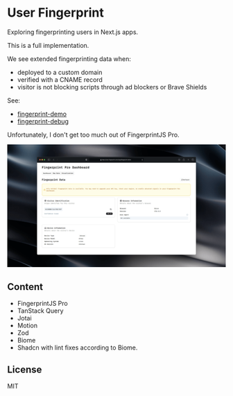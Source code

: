 # User Fingerprint

Exploring fingerprinting users in Next.js apps.

This is a full implementation. 

We see extended fingerprinting data when:
- deployed to a custom domain
- verified with a CNAME record
- visitor is not blocking scripts through ad blockers or Brave Shields

See: 

- [fingerprint-demo](https://user-fingerprint.vercel.app/fingerprint-demo)
- [fingerprint-debug](https://user-fingerprint.vercel.app/fingerprint-debug)

Unfortunately, I don't get too much out of FingerprintJS Pro.

![Preview](README.png)

## Content

- FingerprintJS Pro
- TanStack Query
- Jotai
- Motion
- Zod
- Biome
- Shadcn with lint fixes according to Biome.

## License

MIT
